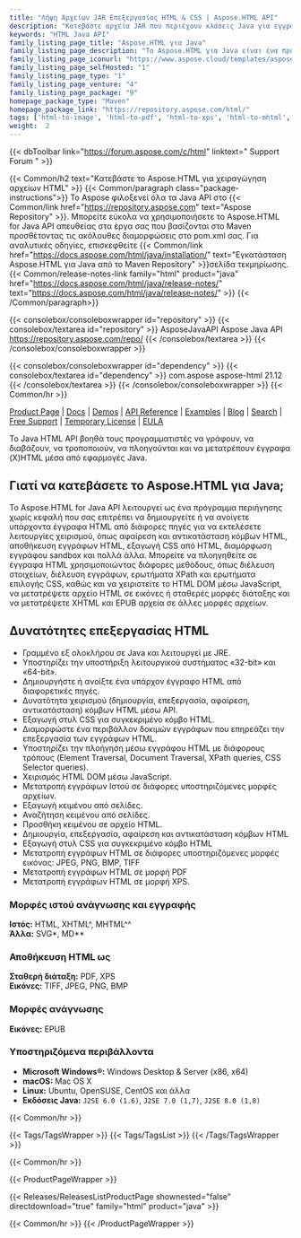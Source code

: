 ```yaml
---
title: "Λήψη Αρχείων JAR Επεξεργασίας HTML & CSS | Aspose.HTML API"
description: "Κατεβάστε αρχεία JAR που περιέχουν κλάσεις Java για εγγραφή, επεξεργασία, ανάλυση, ανάγνωση, μετάφραση και μετατροπή μορφών (X)HTML, MHTML και EPUB. Χειρισμός DOM μέσω JavaScript & API."
keywords: "HTML Java API"
family_listing_page_title: "Aspose.HTML για Java"
family_listing_page_description: "Το Aspose.HTML για Java είναι ένα προηγμένο API χειρισμού HTML που έχει σχεδιαστεί για να εκτελεί ένα ευρύ φάσμα εργασιών χειρισμού HTML απευθείας εντός των εφαρμογών Java."
family_listing_page_iconurl: "https://www.aspose.cloud/templates/aspose/App_Themes/V3/images/html/272x272/aspose_html-for-java.png"
family_listing_page_selfHosted: "1"
family_listing_page_type: "1"
family_listing_page_venture: "4"
family_listing_page_package: "9"
homepage_package_type: "Maven"
homepage_package_link: "https://repository.aspose.com/html/"
tags: ['html-to-image', 'html-to-pdf', 'html-to-xps', 'html-to-mhtml', 'html-to-markdown', 'svg-to-image', 'svg-to-pdf', 'svg-to-xps', 'epub-to-image', 'epub-to-pdf', 'epub-to-xps', 'mhtml-to-image', 'mhtml-to-pdf', 'mhtml-to-xps', 'markdown-to-html']
weight:  2
---
```


{{< dbToolbar link="https://forum.aspose.com/c/html" linktext=" Support Forum " >}}

{{< Common/h2 text="Κατεβάστε το Aspose.HTML για χειραγώγηση αρχείων HTML"  >}}
{{< Common/paragraph class="package-instructions">}}
Το Aspose φιλοξενεί όλα τα Java API στο
{{< Common/link href="https://repository.aspose.com" text="Aspose Repository"  >}}. Μπορείτε εύκολα να χρησιμοποιήσετε το Aspose.HTML for Java API απευθείας στα έργα σας που βασίζονται στο Maven προσθέτοντας τις ακόλουθες διαμορφώσεις στο pom.xml σας. Για αναλυτικές οδηγίες, επισκεφθείτε
{{< Common/link href="https://docs.aspose.com/html/java/installation/" text="Εγκατάσταση Aspose.HTML για Java από το Maven Repository"  >}}σελίδα τεκμηρίωσης.
{{< Common/release-notes-link family="html" product="java" href="https://docs.aspose.com/html/java/release-notes/" text="https://docs.aspose.com/html/java/release-notes/"  >}}
{{< /Common/paragraph>}}

{{< consolebox/consoleboxwrapper id="repository" >}}
   {{< consolebox/textarea id="repository" >}}
      <repository>
      <id>AsposeJavaAPI</id>
      <name>Aspose Java API</name>
      <url>https://repository.aspose.com/repo/</url>
      </repository>
   {{< /consolebox/textarea >}}
{{< /consolebox/consoleboxwrapper >}}

{{< consolebox/consoleboxwrapper id="dependency" >}}
   {{< consolebox/textarea id="dependency" >}}
      <dependency>
      <groupId>com.aspose</groupId>
      <artifactId>aspose-html</artifactId>
      <version>21.12</version>
      </dependency>
   {{< /consolebox/textarea >}}
{{< /consolebox/consoleboxwrapper >}}
{{< Common/hr >}}

[Product Page](https://products.aspose.com/html/java) | [Docs](https://docs.aspose.com/html/java/) | [Demos](https://products.aspose.app/html/family) | [API Reference](https://reference.aspose.com/html/java) | [Examples](https://github.com/aspose-html/Aspose.Html-for-Java) | [Blog](https://blog.aspose.com/category/html/) | [Search](https://search.aspose.com/) | [Free Support](https://forum.aspose.com/c/html) | [Temporary License](https://purchase.aspose.com/temporary-license) | [EULA](https://about.aspose.com/legal/eula/)

Το Java HTML API βοηθά τους προγραμματιστές να γράφουν, να διαβάζουν, να τροποποιούν, να πλοηγούνται και να μετατρέπουν έγγραφα (X)HTML μέσα από εφαρμογές Java.

## Γιατί να κατεβάσετε το Aspose.HTML για Java;

Το Aspose.HTML for Java API λειτουργεί ως ένα πρόγραμμα περιήγησης χωρίς κεφαλή που σας επιτρέπει να δημιουργείτε ή να ανοίγετε υπάρχοντα έγγραφα HTML από διάφορες πηγές για να εκτελέσετε λειτουργίες χειρισμού, όπως αφαίρεση και αντικατάσταση κόμβων HTML, αποθήκευση εγγράφων HTML, εξαγωγή CSS από HTML, διαμόρφωση εγγράφου sandbox και πολλά άλλα. Μπορείτε να πλοηγηθείτε σε έγγραφα HTML χρησιμοποιώντας διάφορες μεθόδους, όπως διέλευση στοιχείων, διέλευση εγγράφων, ερωτήματα XPath και ερωτήματα επιλογής CSS, καθώς και να χειριστείτε το HTML DOM μέσω JavaScript, να μετατρέψετε αρχείο HTML σε εικόνες ή σταθερές μορφές διάταξης και να μετατρέψετε XHTML και EPUB αρχεία σε άλλες μορφές αρχείων.

## Δυνατότητες επεξεργασίας HTML

- Γραμμένο εξ ολοκλήρου σε Java και λειτουργεί με JRE.
- Υποστηρίζει την υποστήριξη λειτουργικού συστήματος «32-bit» και «64-bit».
- Δημιουργήστε ή ανοίξτε ένα υπάρχον έγγραφο HTML από διαφορετικές πηγές.
- Δυνατότητα χειρισμού (δημιουργία, επεξεργασία, αφαίρεση, αντικατάσταση) κόμβων HTML μέσω API.
- Εξαγωγή στυλ CSS για συγκεκριμένο κόμβο HTML.
- Διαμορφώστε ένα περιβάλλον δοκιμών εγγράφων που επηρεάζει την επεξεργασία των εγγράφων HTML.
- Υποστηρίζει την πλοήγηση μέσω εγγράφου HTML με διάφορους τρόπους (Element Traversal, Document Traversal, XPath queries, CSS Selector queries).
- Χειρισμός HTML DOM μέσω JavaScript.
- Μετατροπή εγγράφων Ιστού σε διάφορες υποστηριζόμενες μορφές αρχείων.
- Εξαγωγή κειμένου από σελίδες.
- Αναζήτηση κειμένου από σελίδες.
- Προσθήκη κειμένου σε αρχείο HTML.
- Δημιουργία, επεξεργασία, αφαίρεση και αντικατάσταση κόμβων HTML
- Εξαγωγή στυλ CSS για συγκεκριμένο κόμβο HTML
- Μετατροπή εγγράφων HTML σε διάφορες υποστηριζόμενες μορφές εικόνας: JPEG, PNG, BMP, TIFF
- Μετατροπή εγγράφων HTML σε μορφή PDF
- Μετατροπή εγγράφων HTML σε μορφή XPS.

### Μορφές ιστού ανάγνωσης και εγγραφής

**Ιστός:** HTML, XHTML^, MHTML^^\
**Άλλα:** SVG*, MD**

### Αποθήκευση HTML ως

**Σταθερή διάταξη:** PDF, XPS\
**Εικόνες:** TIFF, JPEG, PNG, BMP

### Μορφές ανάγνωσης

**Εικόνες:** EPUB

### Υποστηριζόμενα περιβάλλοντα

- **Microsoft Windows®:** Windows Desktop & Server (x86, x64)
- **macOS:** Mac OS X
- **Linux:** Ubuntu, OpenSUSE, CentOS και άλλα
- **Εκδόσεις Java:** `J2SE 6.0 (1.6)`, `J2SE 7.0 (1,7)`, `J2SE 8.0 (1,8)`

{{< Common/hr >}}

{{< Tags/TagsWrapper >}}
 {{< Tags/TagsList >}}
{{< /Tags/TagsWrapper >}}

{{< Common/hr >}}

{{< ProductPageWrapper >}}
<!-- ReleasesListProductPage-->
   {{< Releases/ReleasesListProductPage shownested="false"  directdownload="true" family="html" product="java" >}}
<!-- /ReleasesListProductPage-->
{{< Common/hr >}}
{{< /ProductPageWrapper >}}


